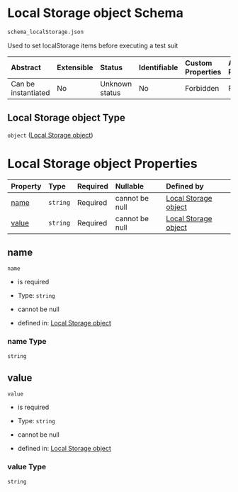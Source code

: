 # Local Storage object Schema

```txt
schema_localStorage.json
```

Used to set localStorage items before executing a test suit

| Abstract            | Extensible | Status         | Identifiable | Custom Properties | Additional Properties | Access Restrictions | Defined In                                                                                  |
| :------------------ | :--------- | :------------- | :----------- | :---------------- | :-------------------- | :------------------ | :------------------------------------------------------------------------------------------ |
| Can be instantiated | No         | Unknown status | No           | Forbidden         | Forbidden             | none                | [schema\_localStorage.json](../lib/schemas/schema_localStorage.json "open original schema") |

## Local Storage object Type

`object` ([Local Storage object](schema_localstorage.md))

# Local Storage object Properties

| Property        | Type     | Required | Nullable       | Defined by                                                                                                   |
| :-------------- | :------- | :------- | :------------- | :----------------------------------------------------------------------------------------------------------- |
| [name](#name)   | `string` | Required | cannot be null | [Local Storage object](schema_localstorage-properties-name.md "schema_localStorage.json#/properties/name")   |
| [value](#value) | `string` | Required | cannot be null | [Local Storage object](schema_localstorage-properties-value.md "schema_localStorage.json#/properties/value") |

## name



`name`

*   is required

*   Type: `string`

*   cannot be null

*   defined in: [Local Storage object](schema_localstorage-properties-name.md "schema_localStorage.json#/properties/name")

### name Type

`string`

## value



`value`

*   is required

*   Type: `string`

*   cannot be null

*   defined in: [Local Storage object](schema_localstorage-properties-value.md "schema_localStorage.json#/properties/value")

### value Type

`string`
